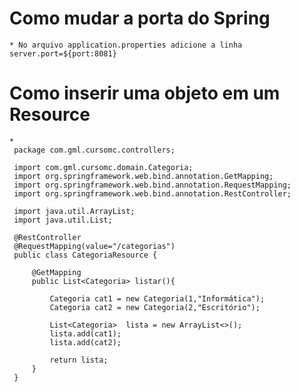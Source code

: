 # Como mudar a porta do Spring
    * No arquivo application.properties adicione a linha server.port=${port:8081}
# Como inserir uma objeto em um Resource 
    *
     package com.gml.cursomc.controllers;
     
     import com.gml.cursomc.domain.Categoria;
     import org.springframework.web.bind.annotation.GetMapping;
     import org.springframework.web.bind.annotation.RequestMapping;
     import org.springframework.web.bind.annotation.RestController;
     
     import java.util.ArrayList;
     import java.util.List;
     
     @RestController
     @RequestMapping(value="/categorias")
     public class CategoriaResource {
     
         @GetMapping
         public List<Categoria> listar(){
     
             Categoria cat1 = new Categoria(1,"Informática");
             Categoria cat2 = new Categoria(2,"Escritório");
     
             List<Categoria>  lista = new ArrayList<>();
             lista.add(cat1);
             lista.add(cat2);
     
             return lista;
         }
     }
 